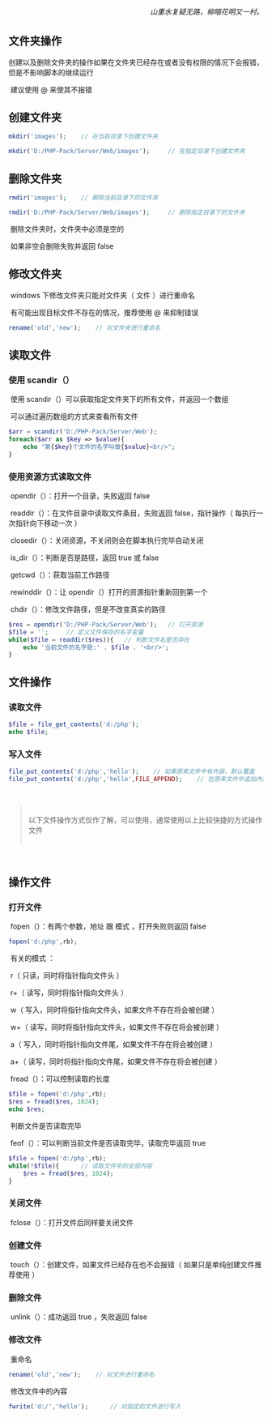 <h6 align="right">山重水复疑无路，柳暗花明又一村。</h6>



## 文件夹操作

​	创建以及删除文件夹的操作如果在文件夹已经存在或者没有权限的情况下会报错，但是不影响脚本的继续运行

​	建议使用 @ 来使其不报错

## 创建文件夹

~~~php
mkdir('images');	// 在当前目录下创建文件夹
~~~

~~~php
mkdir('D:/PHP-Pack/Server/Web/images');		// 在指定目录下创建文件夹
~~~

## 删除文件夹

~~~php
rmdir('images');	// 删除当前目录下的文件夹
~~~

~~~php
rmdir('D:/PHP-Pack/Server/Web/images');		// 删除指定目录下的文件夹
~~~

​	删除文件夹时，文件夹中必须是空的

​	如果非空会删除失败并返回 false

## 修改文件夹

​	windows 下修改文件夹只能对文件夹（ 文件 ）进行重命名

​	有可能出现目标文件不存在的情况，推荐使用 @ 来抑制错误

~~~php
rename('old','new');	// 对文件夹进行重命名
~~~

## 读取文件

### 使用 scandir（）

​	使用 scandir（）可以获取指定文件夹下的所有文件，并返回一个数组

​	可以通过遍历数组的方式来查看所有文件

~~~php
$arr = scandir('D:/PHP-Pack/Server/Web');
foreach($arr as $key => $value){
    echo "第{$key}个文件的名字叫做{$value}<br/>";
}
~~~

### 使用资源方式读取文件

​	opendir（）：打开一个目录，失败返回 false

​	readdir（）：在文件目录中读取文件条目，失败返回 false，指针操作（ 每执行一次指针向下移动一次 ）

​	closedir（）：关闭资源，不关闭则会在脚本执行完毕自动关闭

​	is_dir（）：判断是否是路径，返回 true 或 false

​	getcwd（）：获取当前工作路径

​	rewinddir（）：让 opendir（）打开的资源指针重新回到第一个

​	chdir（）：修改文件路径，但是不改变真实的路径

~~~php
$res = opendir('D:/PHP-Pack/Server/Web');	// 打开资源
$file = '';		// 定义文件保存的名字变量
while($file = readdir($res)){	// 判断文件名是否存在
    echo '当前文件的名字是:' . $file . '<br/>';
}
~~~

## 文件操作

### 读取文件

~~~php
$file = file_get_contents('d:/php');
echo $file;
~~~

### 写入文件

~~~php
file_put_contents('d:/php','hello');	// 如果原来文件中有內容，默认覆盖
file_put_contents('d:/php','hello',FILE_APPEND);	// 在原来文件中追加內容
~~~

<br/>

> <br/> 
> 以下文件操作方式仅作了解，可以使用，通常使用以上比较快捷的方式操作文件 <br/>
> <br/>

<br/>

## 操作文件

### 打开文件

​	fopen（）：有两个参数，地址 跟 模式 ，打开失败则返回 false

~~~php
fopen('d:/php',rb);
~~~

​	有关的模式 ：

​		r（ 只读，同时将指针指向文件头 ）

​		r+（ 读写，同时将指针指向文件头 ）

​		w（ 写入，同时将指针指向文件头，如果文件不存在将会被创建 ）

​		w+（ 读写，同时将指针指向文件头，如果文件不存在将会被创建 ）

​		a（ 写入，同时将指针指向文件尾，如果文件不存在将会被创建 ）

​		a+（ 读写，同时将指针指向文件尾，如果文件不存在将会被创建 ）

​	fread（）：可以控制读取的长度

~~~php
$file = fopen('d:/php',rb);
$res = fread($res, 1024);
echo $res;
~~~

​	判断文件是否读取完毕

​		feof（）：可以判断当前文件是否读取完毕，读取完毕返回 true

~~~php
$file = fopen('d:/php',rb);
while(!$file){		// 读取文件中的全部內容
    $res = fread($res, 1024);	
}
~~~

### 关闭文件

​	fclose（）：打开文件后同样要关闭文件

### 创建文件

​	touch（）：创建文件，如果文件已经存在也不会报错（ 如果只是单纯创建文件推荐使用 ）

### 删除文件

​	unlink（）：成功返回 true ，失败返回 false 

### 修改文件

​	重命名

~~~php
rename('old','new');	// 对文件进行重命名
~~~

​	修改文件中的內容

~~~php
fwrite('d:/','hello');		// 对指定的文件进行写入
~~~


